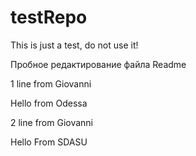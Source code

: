 testRepo
========

This is just a test, do not use it!

Пробное редактирование файла Readme

1 line from Giovanni

Hello from Odessa

2 line from Giovanni

Hello From SDASU
